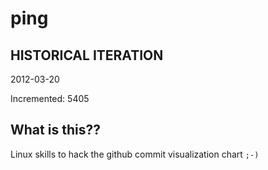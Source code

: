 # ping

## HISTORICAL ITERATION
2012-03-20

Incremented: 5405

## What is this?? 
Linux skills to hack the github commit visualization chart `;-)`

